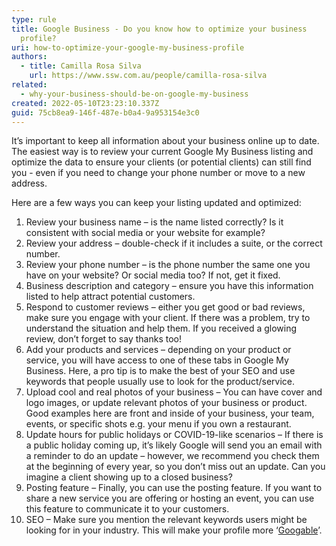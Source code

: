 ```yaml
---
type: rule
title: Google Business - Do you know how to optimize your business
  profile?
uri: how-to-optimize-your-google-my-business-profile
authors:
  - title: Camilla Rosa Silva
    url: https://www.ssw.com.au/people/camilla-rosa-silva
related:
  - why-your-business-should-be-on-google-my-business
created: 2022-05-10T23:23:10.337Z
guid: 75cb8ea9-146f-487e-b0a4-9a953154e3c0
---
```

It’s important to keep all information about your business online up to date. The easiest way is to review your current Google My Business listing and optimize the data to ensure your clients (or potential clients) can still find you - even if you need to change your phone number or move to a new address.

<!--endintro-->

Here are a few ways you can keep your listing updated and optimized:

1. Review your business name – is the name listed correctly? Is it consistent with social media or your website for example?
2. Review your address – double-check if it includes a suite, or the correct number.
3. Review your phone number – is the phone number the same one you have on your website? Or social media too? If not, get it fixed.
4. Business description and category – ensure you have this information listed to help attract potential customers.
5. Respond to customer reviews – either you get good or bad reviews, make sure you engage with your client. If there was a problem, try to understand the situation and help them. If you received a glowing review, don’t forget to say thanks too!
6. Add your products and services – depending on your product or service, you will have access to one of these tabs in Google My Business. Here, a pro tip is to make the best of your SEO and use keywords that people usually use to look for the product/service.
7. Upload cool and real photos of your business – You can have cover and logo images, or update relevant photos of your business or product. Good examples here are front and inside of your business, your team, events, or specific shots e.g. your menu if you own a restaurant.
8. Update hours for public holidays or COVID-19-like scenarios – If there is a public holiday coming up, it’s likely Google will send you an email with a reminder to do an update – however, we recommend you check them at the beginning of every year, so you don’t miss out an update. Can you imagine a client showing up to a closed business?
9. Posting feature – Finally, you can use the posting feature. If you want to share a new service you are offering or hosting an event, you can use this feature to communicate it to your customers.
10. SEO – Make sure you mention the relevant keywords users might be looking for in your industry. This will make your profile more ‘[Googable](https://www.urbandictionary.com/define.php?term=googable)’.
